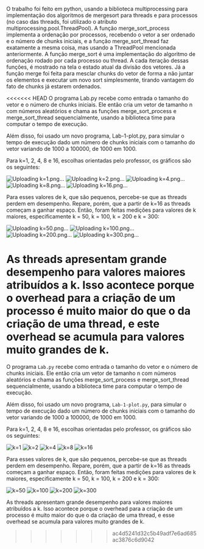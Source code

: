 

O trabalho foi feito em python, usando a biblioteca multiprocessing para implementação dos algoritmos de mergesort para threads e para processos (no caso das threads, foi utilizado o atributo multiprocessing.pool.ThreadPool). A função merge_sort_process implementa a ordenação por processos, recebendo o vetor a ser ordenado e o número de chunks iniciais, e a função merge_sort_thread faz exatamente a mesma coisa, mas usando a ThreadPool mencionada anteriormente. A função merge_sort é uma implementação do algoritmo de ordenação rodado por cada processo ou thread. A cada iteração dessas funções, é mostrado na tela o estado atual da divisão dos vetores. Já a função merge foi feita para mesclar chunks do vetor de forma a não juntar os elementos e executar um novo sort simplesmente, tirando vantagem do fato de chunks já estarem ordenados.

<<<<<<< HEAD
O programa Lab.py recebe como entrada o tamanho do vetor e o número de chunks iniciais. Ele então cria um vetor de tamanho n com números aleatórios e chama as funções merge_sort_process e merge_sort_thread sequencialmente, usando a biblioteca time para computar o tempo de execução.

Além disso, foi usado um novo programa, Lab-1-plot.py, para simular o tempo de execução dado um número de chunks iniciais com o tamanho do vetor variando de 1000 a 100000, de 1000 em 1000.

Para k=1, 2, 4, 8 e 16, escolhas orientadas pelo professor, os gráficos são os seguintes:

![Uploading k=1.png…]()
![Uploading k=2.png…]()
![Uploading k=4.png…]()
![Uploading k=8.png…]()
![Uploading k=16.png…]()

Para esses valores de k, que são pequenos, percebe-se que as threads perdem em desempenho. Repare, porém, que a partir de k=16 as threads começam a ganhar espaço. Então, foram feitas medições para valores de k maiores, especificamente k = 50, k = 100, k = 200 e k = 300:

![Uploading k=50.png…]()
![Uploading k=100.png…]()
![Uploading k=200.png…]()
![Uploading k=300.png…]()

As threads apresentam grande desempenho para valores maiores atribuídos a k. Isso acontece porque o overhead para a criação de um processo é muito maior do que o da criação de uma thread, e este overhead se acumula para valores muito grandes de k.
=======
O programa `Lab.py` recebe como entrada o tamanho do vetor e o número de chunks iniciais. Ele então cria um vetor de tamanho n com números aleatórios e chama as funções merge_sort_process e merge_sort_thread sequencialmente, usando a biblioteca time para computar o tempo de execução.

Além disso, foi usado um novo programa, `Lab-1-plot.py`, para simular o tempo de execução dado um número de chunks iniciais com o tamanho do vetor variando de 1000 a 100000, de 1000 em 1000.

Para k=1, 2, 4, 8 e 16, escolhas orientadas pelo professor, os gráficos são os seguintes:

![k=1](https://user-images.githubusercontent.com/26047473/229954395-efb6ca1f-383d-4e9c-8de8-2815b7ef0bb7.png)
![k=2](https://user-images.githubusercontent.com/26047473/229954724-88f3685d-dd7d-4099-83c9-b34100915750.png)
![k=4](https://user-images.githubusercontent.com/26047473/229954417-1cebcbe7-97d7-409d-a3c9-695e69df4aed.png)
![k=8](https://user-images.githubusercontent.com/26047473/229954436-352a393c-391a-4431-a73d-49a901a7b8ef.png)
![k=16](https://user-images.githubusercontent.com/26047473/229954449-e957fcec-e2d9-430b-a4c0-2204a35d06d2.png)

Para esses valores de k, que são pequenos, percebe-se que as threads perdem em desempenho. Repare, porém, que a partir de k=16 as threads começam a ganhar espaço. Então, foram feitas medições para valores de k maiores, especificamente k = 50, k = 100, k = 200 e k = 300:

![k=50](https://user-images.githubusercontent.com/26047473/229954457-693858ef-6427-4bac-80ca-deaca2b05feb.png)
![k=100](https://user-images.githubusercontent.com/26047473/229954465-9ca0d5a6-9b34-42d9-b65b-ce4077b49aa7.png)
![k=200](https://user-images.githubusercontent.com/26047473/229954471-52f57e51-df73-483e-a357-e602e2fff1e1.png)
![k=300](https://user-images.githubusercontent.com/26047473/229954476-59ae71f0-1742-4a3e-947f-edd025b490f0.png)

As threads apresentam grande desempenho para valores maiores atribuídos a k. Isso acontece porque o overhead para a criação de um processo é muito maior do que o da criação de uma thread, e esse overhead se acumula para valores muito grandes de k.
>>>>>>> ac4d5241d32c5b49adf7e6ad685ac3876c6d9042
